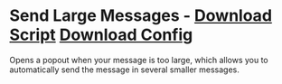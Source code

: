 # Send Large Messages - [Download Script](https://betterdiscord.net/ghdl?url=https://raw.githubusercontent.com/mwittrien/BetterDiscordAddons/master/PluginsV2/SendLargeMessages/index.js) [Download Config](https://betterdiscord.net/ghdl?url=https://raw.githubusercontent.com/mwittrien/BetterDiscordAddons/master/PluginsV2/SendLargeMessages/config.json)

Opens a popout when your message is too large, which allows you to automatically send the message in several smaller messages.
